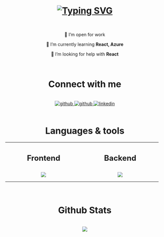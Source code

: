 <h1 align="center">
<a href="https://git.io/typing-svg"><img src="https://readme-typing-svg.demolab.com?font=Fira+Code&weight=500&size=30&pause=1000&color=000000&center=true&vCenter=true&random=false&width=435&lines=Hi+%F0%9F%91%8B%2C+I'm+Lakshmikanth" alt="Typing SVG" /></a>
</h1>

<br/>

<div align=center>

👯 I’m open for work

🌱 I’m currently learning **React, Azure**

🤝 I’m looking for help with **React**


</div>

<br/>

<h1 align="center">
    Connect with me
</h1>
<br>

<div align="center">
<a href="mailto:lakshmikanthk1999@gmail.com" target="_blank">
<img src=https://img.shields.io/badge/Gmail-D14836?style=for-the-badge&logo=gmail&logoColor=white alt=github style="margin-bottom: 5px;" />
</a>
<a href="https://github.com/lakshmikanth1999" target="_blank">
<img src=https://img.shields.io/badge/GitHub-100000?style=for-the-badge&logo=github&logoColor=white alt=github style="margin-bottom: 5px;" />
</a>
<a href="https://linkedin.com/in/lakshmikanth1999" target="_blank">
<img src=https://img.shields.io/badge/linkedin-%231E77B5.svg?&style=for-the-badge&logo=linkedin&logoColor=white alt=linkedin style="margin-bottom: 5px;" />
</a>  
</div> 

<br/>


<h1 align="center">
    Languages & tools
</h1> 
<table align="center"><tr><td valign="top" width="25%">



<h2 align="center">Frontend</h2> 
<div align="center"> 
<a href="https://github.com/premgowda98" target="_blank"><img style="margin: 10px" src="https://skillicons.dev/icons?i=html,css,js,react&perline=2"/></a> 

</div>

</td><td valign="top" width="25%">


<h2 align="center">Backend</h2>

<div align="center"> 
<a href="https://github.com/premgowda98" target="_blank"><img style="margin: 10px" src="https://skillicons.dev/icons?i=nodejs&perline=2"/></a>

</div>

</td>

</tr></table>  

<br/> 

<h1 align="center">
    Github Stats 
</h1> 
<br/> 
<div align="center"><img src="https://github-readme-stats.vercel.app/api?username=lakshmikanth1999&show_icons=true&count_private=true&hide_border=true&rank_icon=github&border_radius=20" align="center" /></div>  

<br/>  
